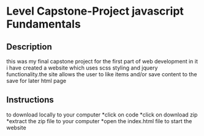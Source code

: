# Level Capstone-Project javascript Fundamentals


## Description
this was my final capstone project for the first part of web development in it i have created a website which uses scss styling and jquery functionality.the site allows the user to like items and/or save content to the save for later html page

## Instructions
to download locally to your computer
*click on code
*click on download zip 
*extract the zip file to your computer
*open the index.html file to start the website



